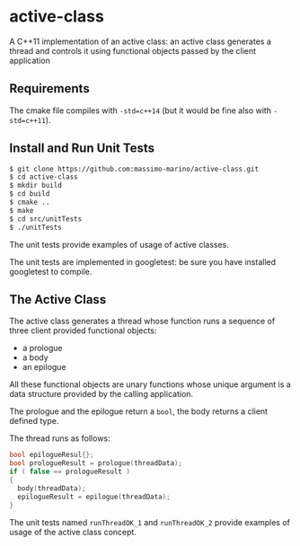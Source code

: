 # active-class
A C++11 implementation of an active class: an active class generates a thread and controls it using functional objects passed by the client application

## Requirements

The cmake file compiles with `-std=c++14` (but it would be fine also with `-std=c++11`).

## Install and Run Unit Tests

```bash
$ git clone https://github.com:massimo-marino/active-class.git
$ cd active-class
$ mkdir build
$ cd build
$ cmake ..
$ make
$ cd src/unitTests
$ ./unitTests
```
The unit tests provide examples of usage of active classes.

The unit tests are implemented in googletest: be sure you have installed googletest to compile.

## The Active Class

The active class generates a thread whose function runs a sequence of three client provided functional objects:

- a prologue
- a body
- an epilogue

All these functional objects are unary functions whose unique argument is a data structure provided by the calling application.

The prologue and the epilogue return a `bool`, the body returns a client defined type.

The thread runs as follows:

```C++
bool epilogueResul{};
bool prologueResult = prologue(threadData);
if ( false == prologueResult )
{
  body(threadData);
  epilogueResult = epilogue(threadData);
}
```

The unit tests named `runThreadOK_1` and `runThreadOK_2` provide examples of usage of the active class concept.
